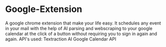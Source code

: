 # Google-Extension
 A google chrome extension that make your life easy.
 It schedules any event in your mail with the help of AI parsing and webscraping to your google calendar at the click of a button without requiring you to sign in again and again.
 API's used:
 Textraction AI
 Google Calendar API
 
